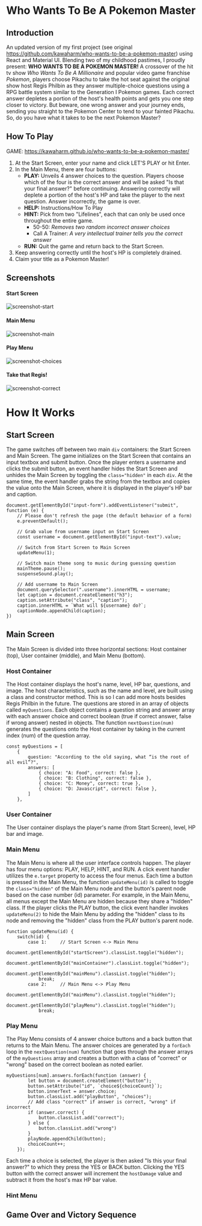 # Who Wants To Be A Pokemon Master

## Introduction

An updated version of my first project (see original https://github.com/kawaharm/who-wants-to-be-a-pokemon-master) using React and Material UI. 
Blending two of my childhood pastimes, I proudly present: **WHO WANTS TO BE A POKEMON MASTER!** A crossover of the hit tv show _Who Wants To Be A Millionaire_ and popular video game franchise _Pokemon_, players choose Pikachu to take the hot seat against the original show host Regis Philbin as they answer multiple-choice questions using a RPG battle system similar to the Generation I Pokemon games. Each correct answer depletes a portion of the host's health points and gets you one step closer to victory. But beware, one wrong answer and your journey ends, sending you straight to the Pokemon Center to tend to your fainted Pikachu. So, do you have what it takes to be the next Pokemon Master?

## How To Play

GAME: https://kawaharm.github.io/who-wants-to-be-a-pokemon-master/

1. At the Start Screen, enter your name and click LET'S PLAY or hit Enter.
2. In the Main Menu, there are four buttons:
   - **PLAY:** Unveils 4 answer choices to the question. Players choose which of the four is the correct answer and will be asked "Is that your final answer?" before continuing. Answering correctly will deplete a portion of the host's HP and take the player to the next question. Answer incorrectly, the game is over.
   - **HELP:** Instructions/How To Play
   - **HINT:** Pick from two "Lifelines", each that can only be used once throughout the entire game.
     - 50-50: _Removes two random incorrect answer choices_
     - Call A Trainer: _A very intellectual trainer tells you the correct answer_
   - **RUN:** Quit the game and return back to the Start Screen.
3. Keep answering correctly until the host's HP is completely drained.
4. Claim your title as a Pokemon Master!

## Screenshots

#### Start Screen

![screenshot-start](https://user-images.githubusercontent.com/92088326/141709071-b1ff93ae-0463-4554-a01c-d01676c0cfdb.jpg)

#### Main Menu

![screenshot-main](https://user-images.githubusercontent.com/92088326/141709079-39ee3cf2-720a-4042-8fc5-1e3521267440.jpg)

#### Play Menu

![screenshot-choices](https://user-images.githubusercontent.com/92088326/141709532-a30c5c68-79b1-4a70-a511-0b7a844b6784.jpg)

#### Take that Regis!

![screenshot-correct](https://user-images.githubusercontent.com/92088326/141709545-9bc2f53b-c321-4dc1-9954-da66e4e3735b.jpg)

# How It Works

## Start Screen

The game switches off between two main `div` containers: the Start Screen and Main Screen. The game initializes on the Start Screen that contains an input textbox and submit button. Once the player enters a username and clicks the submit button, an event handler hides the Start Screen and unhides the Main Screen by toggling the `class="hidden"` in each `div`. At the same time, the event handler grabs the string from the textbox and copies the value onto the Main Screen, where it is displayed in the player's HP bar and caption.

```
document.getElementById("input-form").addEventListener("submit", function (e) {
    // Please don't refresh the page (the default behavior of a form)
    e.preventDefault();

    // Grab value from username input on Start Screen
    const username = document.getElementById("input-text").value;

    // Switch from Start Screen to Main Screen
    updateMenu(1);

    // Switch main theme song to music during guessing question
    mainTheme.pause();
    suspenseSound.play();

    // Add username to Main Screen
    document.querySelector(".username").innerHTML = username;
    let caption = document.createElement("h3");
    caption.setAttribute("class", "caption");
    caption.innerHTML = `What will ${username} do?`;
    captionNode.appendChild(caption);
})
```

## Main Screen

The Main Screen is divided into three horizontal sections: Host container (top), User container (middle), and Main Menu (bottom).

### Host Container

The Host container displays the host's name, level, HP bar, questions, and image. The host characteristics, such as the name and level, are built using a class and constructor method. This is so I can add more hosts besides Regis Philbin in the future. The questions are stored in an array of objects called `myQuestions`. Each object contains a question string and answer array with each answer choice and correct boolean (true if correct answer, false if wrong answer) nested in objects. The function `nextQuestion(num)` generates the questions onto the Host container by taking in the current index (num) of the question array.

```
const myQuestions = [
    {
        question: "According to the old saying, what “is the root of all evil”?",
        answers: [
            { choice: "A: Food", correct: false },
            { choice: "B: Clothing", correct: false },
            { choice: "C: Money", correct: true },
            { choice: "D: Javascript", correct: false },
        ]
    },
```

### User Container

The User container displays the player's name (from Start Screen), level, HP bar and image.

### Main Menu

The Main Menu is where all the user interface controls happen. The player has four menu options: PLAY, HELP, HINT, and RUN. A click event handler utilizes the `e.target` property to access the four menus. Each time a button is pressed in the Main Menu, the function `updateMenu(id)` is called to toggle the `class="hidden"` of the Main Menu node and the button's parent node based on the case number (id) parameter. For example, in the Main Menu, all menus except the Main Menu are hidden because they share a "hidden" class. If the player clicks the PLAY button, the click event handler invokes `updateMenu(2)` to hide the Main Menu by adding the "hidden" class to its node and removing the "hidden" class from the PLAY button's parent node.

```
function updateMenu(id) {
    switch(id) {
        case 1:     // Start Screen <-> Main Menu
            document.getElementById("startScreen").classList.toggle("hidden");
            document.getElementById("mainContainer").classList.toggle("hidden");
            document.getElementById("mainMenu").classList.toggle("hidden");
            break;
        case 2:     // Main Menu <-> Play Menu
            document.getElementById("mainMenu").classList.toggle("hidden");
            document.getElementById("playMenu").classList.toggle("hidden");
            break;
```

### Play Menu

The Play Menu consists of 4 answer choice buttons and a back button that returns to the Main Menu. The answer choices are generated by a `forEach` loop in the `nextQuestion(num)` function that goes through the answer arrays of the `myQuestions` array and creates a button with a class of "correct" or "wrong" based on the correct boolean as noted earlier.

```
myQuestions[num].answers.forEach(function (answer) {
        let button = document.createElement("button");
        button.setAttribute("id", `choice${choiceCount}`);
        button.innerText = answer.choice;
        button.classList.add("playButton", "choices");
        // Add class "correct" if answer is correct, "wrong" if incorrect
        if (answer.correct) {
            button.classList.add("correct");
        } else {
            button.classList.add("wrong")
        }
        playNode.appendChild(button);
        choiceCount++;
    });
```

Each time a choice is selected, the player is then asked "Is this your final answer?" to which they press the YES or BACK button. Clicking the YES button with the correct answer will increment the `hostDamage` value and subtract it from the host's max HP bar value.

### Hint Menu

## Game Over and Victory Sequence
